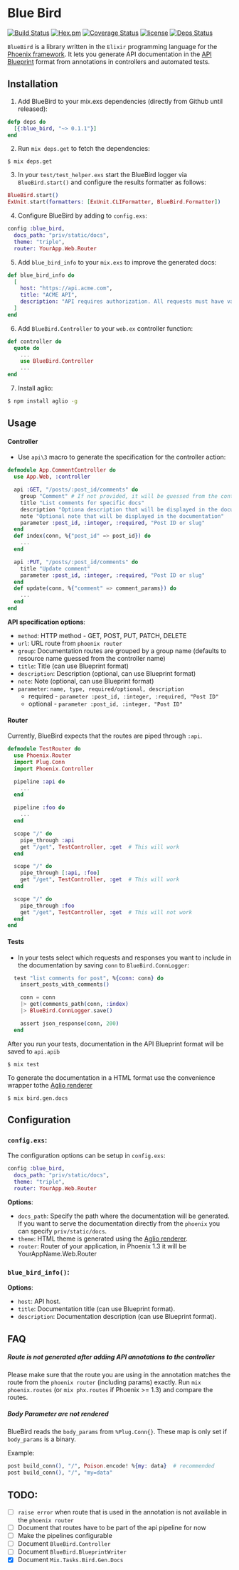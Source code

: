 # Blue Bird

[![Build Status](https://travis-ci.org/rhazdon/blue_bird.svg?branch=master)](https://travis-ci.org/rhazdon/blue_bird)
[![Hex.pm](https://img.shields.io/hexpm/v/blue_bird.svg)](https://hex.pm/packages/blue_bird)
[![Coverage Status](https://coveralls.io/repos/github/rhazdon/blue_bird/badge.svg?branch=master)](https://coveralls.io/github/rhazdon/blue_bird?branch=master)
[![license](https://img.shields.io/github/license/mashape/apistatus.svg)](https://github.com/rhazdon/blue_bird/blob/master/LICENSE)
[![Deps Status](https://beta.hexfaktor.org/badge/all/github/rhazdon/blue_bird.svg)](https://beta.hexfaktor.org/github/rhazdon/blue_bird)

`BlueBird` is a library written in the `Elixir` programming language for the [Phoenix framework](http://www.phoenixframework.org/).
It lets you generate API documentation in the [API Blueprint](https://apiblueprint.org/) format from annotations in controllers and automated tests.


## Installation


1. Add BlueBird to your mix.exs dependencies (directly from Github until released):
``` elixir
defp deps do
  [{:blue_bird, "~> 0.1.1"}]
end
```

2. Run `mix deps.get` to fetch the dependencies:
```
$ mix deps.get
```

3. In your `test/test_helper.exs` start the BlueBird logger via `BlueBird.start()` and configure the results formatter as follows:
``` elixir
BlueBird.start()
ExUnit.start(formatters: [ExUnit.CLIFormatter, BlueBird.Formatter])
```

4. Configure BlueBird by adding to `config.exs`:
``` elixir
config :blue_bird,
  docs_path: "priv/static/docs",
  theme: "triple",
  router: YourApp.Web.Router
```

5. Add `blue_bird_info` to your `mix.exs` to improve the generated docs:
``` elixir
def blue_bird_info do
  [
    host: "https://api.acme.com",
    title: "ACME API",
    description: "API requires authorization. All requests must have valid `auth_token`"
  ]
end
```

6. Add `BlueBird.Controller` to your `web.ex` controller function:
``` elixir
def controller do
  quote do
    ...
    use BlueBird.Controller
    ...
end
```

7. Install aglio:
```bash
$ npm install aglio -g
```

## Usage

#### Controller

* Use `api\3` macro to generate the specification for the controller action:
```elixir
defmodule App.CommentController do
  use App.Web, :controller

  api :GET, "/posts/:post_id/comments" do
    group "Comment" # If not provided, it will be guessed from the controller name (resource name)
    title "List comments for specific docs"
    description "Optiona description that will be displayed in the documentation"
    note "Optional note that will be displayed in the documentation"
    parameter :post_id, :integer, :required, "Post ID or slug"
  end
  def index(conn, %{"post_id" => post_id}) do
    ...
  end

  api :PUT, "/posts/:post_id/comments" do
    title "Update comment"
    parameter :post_id, :integer, :required, "Post ID or slug"
  end
  def update(conn, %{"comment" => comment_params}) do
    ...
  end
end
```

**API specification options**:

* `method`: HTTP method - GET, POST, PUT, PATCH, DELETE
* `url`: URL route from `phoenix router`
* `group`: Documentation routes are grouped by a group name (defaults to resource name guessed from the controller name)
* `title`: Title (can use Blueprint format)
* `description`: Description (optional, can use Blueprint format)
* `note`: Note (optional, can use Blueprint format)
* `parameter`: `name, type, required/optional, description`
  * required - `parameter :post_id, :integer, :required, "Post ID"`
  * optional - `parameter :post_id, :integer, "Post ID"`

#### Router

Currently, BlueBird expects that the routes are piped through `:api`.

``` elixir
defmodule TestRouter do
  use Phoenix.Router
  import Plug.Conn
  import Phoenix.Controller

  pipeline :api do
    ...
  end

  pipeline :foo do
    ...
  end

  scope "/" do
    pipe_through :api
    get "/get", TestController, :get  # This will work
  end

  scope "/" do
    pipe_through [:api, :foo]
    get "/get", TestController, :get  # This will work
  end

  scope "/" do
    pipe_through :foo
    get "/get", TestController, :get  # This will not work
  end
end
```

#### Tests

* In your tests select which requests and responses you want to include in the documentation by saving `conn` to `BlueBird.ConnLogger`:

``` elixir
  test "list comments for post", %{conn: conn} do
    insert_posts_with_comments()

    conn = conn
    |> get(comments_path(conn, :index)
    |> BlueBird.ConnLogger.save()

    assert json_response(conn, 200)
  end
```

After you run your tests, documentation in the API Blueprint format will be saved to `api.apib`

```
$ mix test
```

To generate the documentation in a HTML format use the convenience wrapper tothe [Aglio renderer](https://github.com/danielgtaylor/aglio)

```
$ mix bird.gen.docs
```


## Configuration

### `config.exs`:

The configuration options can be setup in `config.exs`:

```elixir
config :blue_bird,
  docs_path: "priv/static/docs",
  theme: "triple",
  router: YourApp.Web.Router
```

**Options**:

* `docs_path`: Specify the path where the documentation will be generated. If you want to serve the documentation directly from the `phoenix` you can specify `priv/static/docs`.
* `theme`: HTML theme is generated using the [Aglio renderer](https://github.com/danielgtaylor/aglio).
* `router`: Router of your application, in Phoenix 1.3 it will be YourAppName.Web.Router


### `blue_bird_info()`:

**Options**:

* `host`: API host.
* `title`: Documentation title (can use Blueprint format).
* `description`: Documentation description (can use Blueprint format).


## FAQ

##### Route is not generated after adding API annotations to the controller

Please make sure that the route you are using in the annotation matches the route from the `phoenix router` (including params) exactly. Run `mix phoenix.routes` (or `mix phx.routes` if Phoenix >= 1.3) and compare the routes.

##### Body Parameter are not rendered

BlueBird reads the `body_params` from `%Plug.Conn{}`. These map is only set if `body_params` is a binary.

Example:

``` elixir
post build_conn(), "/", Poison.encode! %{my: data}  # recommended
post build_conn(), "/", "my=data"
```


## TODO:

- [ ] `raise error` when route that is used in the annotation is not available in the `phoenix router`
- [ ] Document that routes have to be part of the api pipeline for now
- [ ] Make the pipelines configurable
- [ ] Document `BlueBird.Controller`
- [ ] Document `BlueBird.BlueprintWriter`
- [x] Document `Mix.Tasks.Bird.Gen.Docs`
